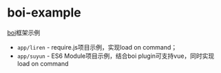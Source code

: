 boi-example
===========

[boi](https://github.com/ihardcoder/boi-cli)框架示例

-	`app/liren` - require.js项目示例，实现load on command；
-	`app/suyun` - ES6 Module项目示例，结合boi plugin可支持vue，同时实现load on command
